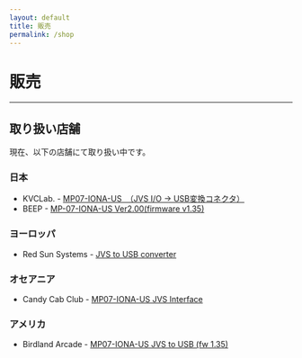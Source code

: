 ```yaml
---
layout: default
title: 販売
permalink: /shop
---
```

# 販売
---

## 取り扱い店舗
現在、以下の店舗にて取り扱い中です。

### 日本
- KVCLab. - [MP07-IONA-US　（JVS I/O → USB変換コネクタ）](https://kvclab.com/shopdetail/000000000964/)
- BEEP - [MP-07-IONA-US Ver2.00(firmware v1.35)](https://www.beep-shop.com/ec/products/detail/20256)

### ヨーロッパ
- Red Sun Systems - [JVS to USB converter](http://www.redsuns.be/#exausb)

### オセアニア
- Candy Cab Club - [MP07-IONA-US JVS Interface](https://www.candycabclub.com/product/mp07-iona)

### アメリカ
- Birdland Arcade - [MP07-IONA-US JVS to USB (fw 1.35)](https://birdlandarcade.com/products/mp07-iona-us-jvs-to-usb)
